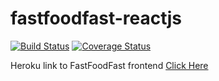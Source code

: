 # fastfoodfast-reactjs

[![Build Status](https://travis-ci.com/daniellamarr/fastfoodfast-reactjs.svg?branch=develop)](https://travis-ci.com/daniellamarr/fastfoodfast-reactjs)
[![Coverage Status](https://coveralls.io/repos/github/daniellamarr/fastfoodfast-reactjs/badge.svg?branch=develop)](https://coveralls.io/github/daniellamarr/fastfoodfast-reactjs?branch=develop)

Heroku link to FastFoodFast frontend
[Click Here](https://fastfoodfast-reactjs.herokuapp.com)
